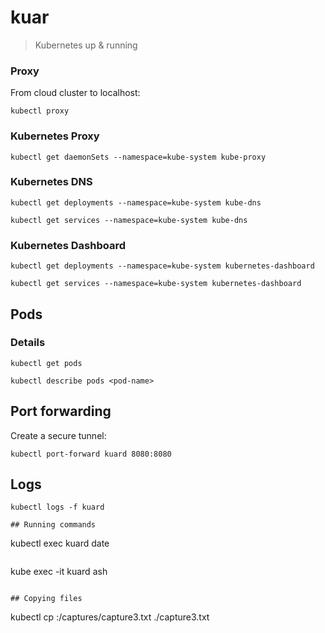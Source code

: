 # kuar

>Kubernetes up & running

### Proxy

From cloud cluster to localhost:

```
kubectl proxy
```

### Kubernetes Proxy

```
kubectl get daemonSets --namespace=kube-system kube-proxy
```

### Kubernetes DNS

```
kubectl get deployments --namespace=kube-system kube-dns
```

```
kubectl get services --namespace=kube-system kube-dns
```

### Kubernetes Dashboard

```
kubectl get deployments --namespace=kube-system kubernetes-dashboard
```

```
kubectl get services --namespace=kube-system kubernetes-dashboard
```

## Pods

### Details

```
kubectl get pods
```

```
kubectl describe pods <pod-name>
```

## Port forwarding

Create a secure tunnel:

```
kubectl port-forward kuard 8080:8080
```

## Logs

```
kubectl logs -f kuard

## Running commands

```
kubectl exec kuard date
```

```
kube exec -it kuard ash
```

## Copying files

```
kubectl cp <pod-name>:/captures/capture3.txt ./capture3.txt
```

